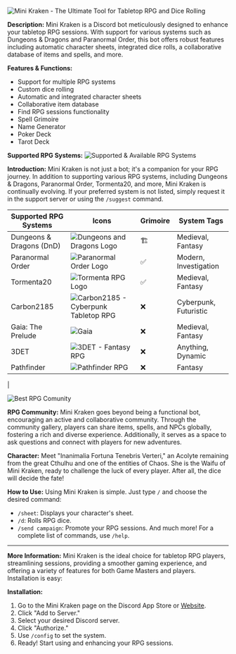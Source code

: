 ![Mini Kraken - The Ultimate Tool for Tabletop RPG and Dice Rolling](https://apis.arkanus.app/img/app/en/FortunaBanner.webp)


**Description:**
Mini Kraken is a Discord bot meticulously designed to enhance your tabletop RPG sessions. With support for various systems such as Dungeons & Dragons and Paranormal Order, this bot offers robust features including automatic character sheets, integrated dice rolls, a collaborative database of items and spells, and more.

**Features & Functions:**

- Support for multiple RPG systems
- Custom dice rolling
- Automatic and integrated character sheets
- Collaborative item database
- Find RPG sessions functionality
- Spell Grimoire
- Name Generator
- Poker Deck
- Tarot Deck

**Supported RPG Systems:**
![Supported & Available RPG Systems](https://apis.arkanus.app/img/app/en/Systems.webp)

**Introduction:**
Mini Kraken is not just a bot; it's a companion for your RPG journey. In addition to supporting various RPG systems, including Dungeons & Dragons, Paranormal Order, Tormenta20, and more, Mini Kraken is continually evolving. If your preferred system is not listed, simply request it in the support server or using the `/suggest` command.




| Supported RPG Systems     | Icons                                                                                              | Grimoire | System Tags         |
| ------------------------- | -------------------------------------------------------------------------------------------------- | -------- | ------------------- |
| Dungeons & Dragons (DnD) | ![Dungeons and Dragons Logo](https://apis.arkanus.app/img/app/icons/DnD.webp)                     | 🏗️      | Medieval, Fantasy   |
| Paranormal Order          | ![Paranormal Order Logo](https://apis.arkanus.app/img/app/icons/Ordem.webp)                       | ✅       | Modern, Investigation |
| Tormenta20                | ![Tormenta RPG Logo](https://apis.arkanus.app/img/app/icons/Tormenta.webp)                        | ✅       | Medieval, Fantasy   |
| Carbon2185                | ![Carbon2185 - Cyberpunk Tabletop RPG](https://apis.arkanus.app/img/app/icons/CB.webp)            | ❌       | Cyberpunk, Futuristic |
| Gaia: The Prelude         | ![Gaia](https://apis.arkanus.app/img/app/icons/Gaia.webp)                                         | ❌       | Medieval, Fantasy   |
| 3DET                      | ![3DET - Fantasy RPG](https://apis.arkanus.app/img/app/icons/3det.webp)                           | ❌       | Anything, Dynamic  |
| Pathfinder                | ![Pathfinder RPG](https://apis.arkanus.app/img/app/icons/Pathfinder.webp)                         | ❌       | Fantasy             |
|

![Best RPG Comunity](https://apis.arkanus.app/img/app/en/Comunity.webp)

**RPG Community:**
Mini Kraken goes beyond being a functional bot, encouraging an active and collaborative community. Through the community gallery, players can share items, spells, and NPCs globally, fostering a rich and diverse experience. Additionally, it serves as a space to ask questions and connect with players for new adventures.

**Character:**
Meet "Inanimalia Fortuna Tenebris Verteri," an Acolyte remaining from the great Cthulhu and one of the entities of Chaos. She is the Waifu of Mini Kraken, ready to challenge the luck of every player. After all, the dice will decide the fate!

**How to Use:**
Using Mini Kraken is simple. Just type `/` and choose the desired command:
- `/sheet`: Displays your character's sheet.
- `/d`: Rolls RPG dice.
- `/send campaign`: Promote your RPG sessions.
And much more! For a complete list of commands, use `/help`.

---
**More Information:**
Mini Kraken is the ideal choice for tabletop RPG players, streamlining sessions, providing a smoother gaming experience, and offering a variety of features for both Game Masters and players. Installation is easy:

**Installation:**
1. Go to the Mini Kraken page on the Discord App Store or [Website](https://rpg.arkanus.app).
2. Click "Add to Server."
3. Select your desired Discord server.
4. Click "Authorize." 
5. Use `/config` to set the system.
6. Ready! Start using and enhancing your RPG sessions.